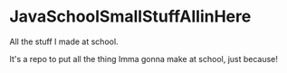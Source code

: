 # JavaSchoolSmallStuffAllinHere
All the stuff I made at school.

It's a repo to put all the thing Imma gonna make at school, just because!
